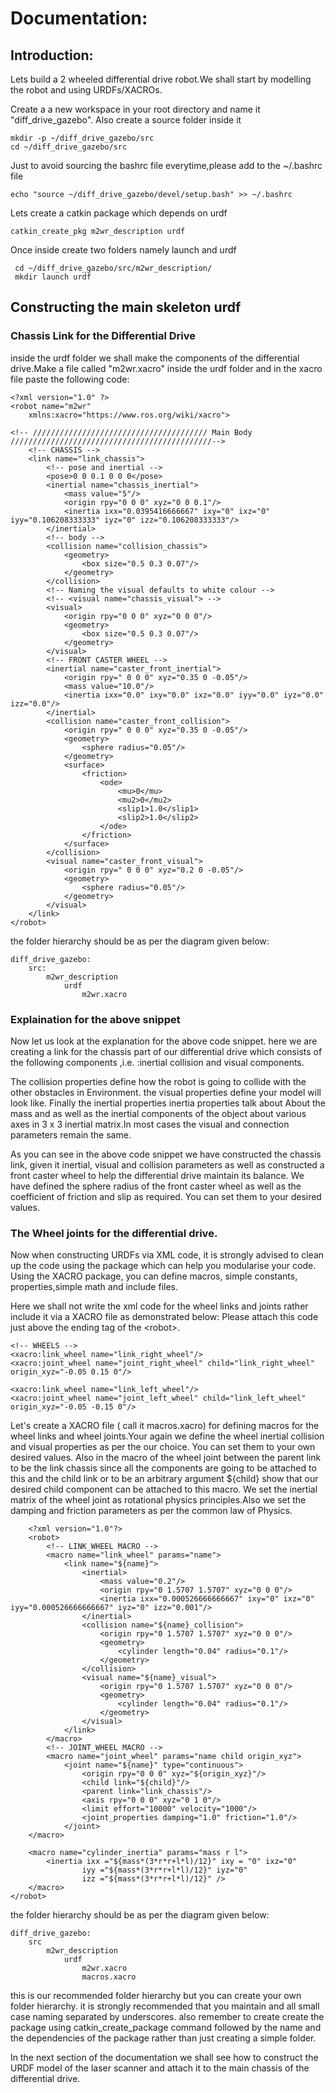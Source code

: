 # Documentation:


## Introduction:
Lets build a 2 wheeled differential drive robot.We shall start by modelling the robot and using URDFs/XACROs.

Create a a new workspace in your root directory and name it "diff_drive_gazebo".
Also create a source folder inside it 

    mkdir -p ~/diff_drive_gazebo/src
    cd ~/diff_drive_gazebo/src

Just to avoid sourcing the bashrc file everytime,please add to the ~/.bashrc file

    echo "source ~/diff_drive_gazebo/devel/setup.bash" >> ~/.bashrc


Lets create a catkin package which depends on urdf

    catkin_create_pkg m2wr_description urdf
    
Once inside create two folders namely launch and urdf

     cd ~/diff_drive_gazebo/src/m2wr_description/
     mkdir launch urdf
    

## Constructing the main skeleton urdf

### Chassis Link for the Differential Drive
inside the urdf folder we shall make the components of the differential drive.Make a file called "m2wr.xacro" inside the urdf folder and in the xacro file paste the following code:

    <?xml version="1.0" ?>
    <robot name="m2wr" 
        xmlns:xacro="https://www.ros.org/wiki/xacro">

    <!-- /////////////////////////////////////// Main Body /////////////////////////////////////////////-->
        <!-- CHASSIS -->
        <link name="link_chassis">
            <!-- pose and inertial -->
            <pose>0 0 0.1 0 0 0</pose>
            <inertial name="chassis_inertial">
                <mass value="5"/>
                <origin rpy="0 0 0" xyz="0 0 0.1"/>
                <inertia ixx="0.0395416666667" ixy="0" ixz="0" iyy="0.106208333333" iyz="0" izz="0.106208333333"/>
            </inertial>
            <!-- body -->
            <collision name="collision_chassis">
                <geometry>
                    <box size="0.5 0.3 0.07"/>
                </geometry>
            </collision>
            <!-- Naming the visual defaults to white colour -->
            <!-- <visual name="chassis_visual"> -->
            <visual>
                <origin rpy="0 0 0" xyz="0 0 0"/>
                <geometry>
                    <box size="0.5 0.3 0.07"/>
                </geometry>
            </visual>
            <!-- FRONT CASTER WHEEL -->
            <inertial name="caster_front_inertial">
                <origin rpy=" 0 0 0" xyz="0.35 0 -0.05"/>
                <mass value="10.0"/>
                <inertia ixx="0.0" ixy="0.0" ixz="0.0" iyy="0.0" iyz="0.0" izz="0.0"/>
            </inertial>
            <collision name="caster_front_collision">
                <origin rpy=" 0 0 0" xyz="0.35 0 -0.05"/>
                <geometry>
                    <sphere radius="0.05"/>
                </geometry>
                <surface>
                    <friction>
                        <ode>
                            <mu>0</mu>
                            <mu2>0</mu2>
                            <slip1>1.0</slip1>
                            <slip2>1.0</slip2>
                        </ode>
                    </friction>
                </surface>
            </collision>
            <visual name="caster_front_visual">
                <origin rpy=" 0 0 0" xyz="0.2 0 -0.05"/>
                <geometry>
                    <sphere radius="0.05"/>
                </geometry>
            </visual>
        </link>
    </robot>

 the folder hierarchy should be as  per the diagram given below:

    diff_drive_gazebo:
        src:
            m2wr_description
                urdf
                    m2wr.xacro

### Explaination for the above snippet

Now let us look at the explanation for the above code snippet. here we are creating a link for the  chassis  part of our differential drive which consists of the following components ,i.e. :inertial 
collision and visual components.

 The collision properties define how the robot is going to collide with the other obstacles in Environment.  the visual properties define your model will look like. Finally the inertial properties  inertia properties talk about About the mass and  as well as the inertial components of the object about various axes in 3 x 3 inertial matrix.In  most cases the visual and connection parameters remain the same.

 As you can see in the above code snippet we have constructed the  chassis link,  given it inertial, visual and collision parameters as well as constructed a front caster wheel to help the differential drive maintain its balance. We have defined the sphere radius of the front caster wheel as well as the coefficient of friction and slip as required. You can set them to your desired values.

### The Wheel joints for the differential drive.

Now when constructing URDFs via XML code, it is strongly advised to clean up the code using the package which can help you  modularise your code. Using the XACRO package, you can define macros, simple constants, properties,simple math and include files.


Here we shall not write the xml code for the wheel  links and joints rather include it via a XACRO file  as demonstrated below:
Please attach this code just above the ending tag of the \<robot>.

    <!-- WHEELS -->
    <xacro:link_wheel name="link_right_wheel"/>
    <xacro:joint_wheel name="joint_right_wheel" child="link_right_wheel" origin_xyz="-0.05 0.15 0"/>

    <xacro:link_wheel name="link_left_wheel"/>
    <xacro:joint_wheel name="joint_left_wheel" child="link_left_wheel" origin_xyz="-0.05 -0.15 0"/>



  Let's create a XACRO file ( call it macros.xacro)  for defining macros  for  the wheel  links and wheel joints.Your again we define the wheel inertial collision and visual properties as per the  our choice. You can set them to your own desired values. Also in the  macro of the wheel  joint between the parent link to be the link chassis  since all the components are going to be attached to this and the child link or to be an arbitrary argument ${child}  show that  our desired  child component can be attached to this macro. We set the inertial matrix of the wheel joint as  rotational physics principles.Also we set the damping and friction parameters as per the common law of Physics. 

		<?xml version="1.0"?>
        <robot>
            <!-- LINK_WHEEL MACRO -->
            <macro name="link_wheel" params="name">
                <link name="${name}">
                    <inertial>
                        <mass value="0.2"/>
                        <origin rpy="0 1.5707 1.5707" xyz="0 0 0"/>
                        <inertia ixx="0.000526666666667" ixy="0" ixz="0" iyy="0.000526666666667" iyz="0" izz="0.001"/>
                    </inertial>
                    <collision name="${name}_collision">
                        <origin rpy="0 1.5707 1.5707" xyz="0 0 0"/>
                        <geometry>
                            <cylinder length="0.04" radius="0.1"/>
                        </geometry>
                    </collision>
                    <visual name="${name}_visual">
                        <origin rpy="0 1.5707 1.5707" xyz="0 0 0"/>
                        <geometry>
                            <cylinder length="0.04" radius="0.1"/>
                        </geometry>
                    </visual>
                </link>
            </macro>
            <!-- JOINT_WHEEL MACRO -->
            <macro name="joint_wheel" params="name child origin_xyz">
                <joint name="${name}" type="continuous">
                    <origin rpy="0 0 0" xyz="${origin_xyz}"/>
                    <child link="${child}"/>
                    <parent link="link_chassis"/>
                    <axis rpy="0 0 0" xyz="0 1 0"/>
                    <limit effort="10000" velocity="1000"/>
                    <joint_properties damping="1.0" friction="1.0"/>
                </joint>
        </macro>

        <macro name="cylinder_inertia" params="mass r l">
            <inertia ixx ="${mass*(3*r*r+l*l)/12}" ixy = "0" ixz="0"
                    iyy ="${mass*(3*r*r+l*l)/12}" iyz="0"
                    izz ="${mass*(3*r*r+l*l)/12}" />
        </macro>
    </robot>

 the folder hierarchy should be as  per the diagram given below:

    diff_drive_gazebo:
        src
            m2wr_description
                urdf
                    m2wr.xacro
                    macros.xacro

 this is our recommended folder hierarchy but you can  create your own folder hierarchy. it is strongly recommended that you maintain and all small case naming separated by underscores. also remember to create  create the package using catkin_create_package command  followed by the name and the dependencies of the package  rather than just creating a simple folder.

In the next section of the documentation we shall see how to construct the URDF model of the laser scanner and attach it to the main chassis of the differential drive. 
